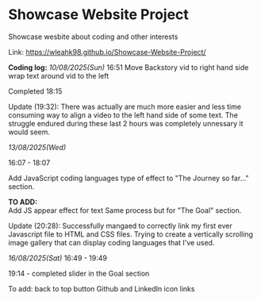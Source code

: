# Showcase Website Project
Showcase wesbite about coding and other interests

Link:
https://wleahk98.github.io/Showcase-Website-Project/


**Coding log:**
*10/08/2025(Sun)* 16:51
    Move Backstory vid to right hand side
    wrap text around vid to the left

Completed 18:15

Update (19:32):
    There was actually are much more easier and less time consuming way to align a video to the left hand side of some text. The struggle endured during these last 2 hours was completely unnessary it would seem.

*13/08/2025(Wed)*

16:07 - 18:07

Add JavaScript coding languages type of effect to "The Journey so far..." section.
    
**TO ADD:**    
    Add JS appear effect for text
    Same process but for "The Goal" section.

Update (20:28):
    Successfully mangaed to correctly link my first ever Javascript file to HTML and CSS files. 
    Trying to create a vertically scrolling image gallery that can display coding languages that I've used.

*16/08/2025(Sat)*
16:49 - 19:49

19:14 - completed slider in the Goal section

To add:
back to top button
Github and LinkedIn icon links

